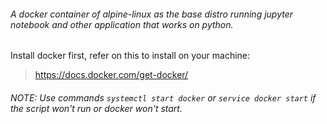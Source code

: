 ###### A docker container of alpine-linux as the base distro running jupyter notebook and other application that works on python.

Install docker first, refer on this to install on your machine:

> https://docs.docker.com/get-docker/

###### NOTE: Use commands ``` systemctl start docker ``` or ``` service docker start ``` if the script won't run or docker won't start.
